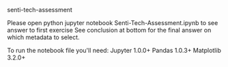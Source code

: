 senti-tech-assessment

Please open python jupyter notebook Senti-Tech-Assessment.ipynb to see answer to first exercise
See conclusion at bottom for the final answer on which metadata to select.

To run the notebook file you'll need:
Jupyter 1.0.0+
Pandas 1.0.3+
Matplotlib 3.2.0+
